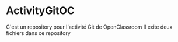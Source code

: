 # ActivityGitOC
C'est un repository pour l'activité Git de OpenClassroom
Il exite deux fichiers dans ce repository